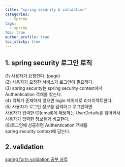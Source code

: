 ```yaml
---
title: "spring security & validation"
categories:
  - Spring
tags:
  - spring 
toc: true
author_profile: true
toc_sticky: true
---  
```


## 1. spring security 로그인 로직   
(1) 사용자가 요청한다. (page)  
(2) 사용자가 요청한 서비스가 로그인이 필요하다.   
(3) spring security는 spring security context에서   
    Authentication 객채를 찾는다.  
(4) 객체가 존재하지 않으면 login 페이지로 리다이렉트한다.   
(5) 사용자가 로그인 정보를 입력하고 로그인하면      
사용자가 입력한 ID(email)에 해당하는 UserDetails를 읽어와서     
사용자가 입력한 정보들과 비교한다.   
(6)로그인에 성공하면 Authentication 객체를   
spring security context에 담는다.     


## 2. validation       
[spring form validation 공부 자료](https://hyerin6.github.io/2020-02-14/spring-form-validation/)